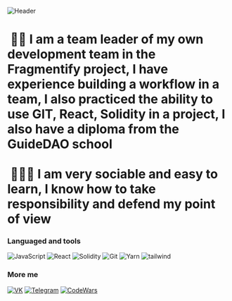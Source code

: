 ![Header](https://www.krojac.com/wp-content/uploads/2017/05/frontend-developer-1920x400.png)


#  👨‍💻 I am a team leader of my own development team in the Fragmentify project, I have experience building a workflow in a team, I also practiced the ability to use GIT, React, Solidity in a project, I also have a diploma from the GuideDAO school <br> <br> 🙋🏼‍♂️ I am very sociable and easy to learn, I know how to take responsibility and defend my point of view

### Languaged and tools

![JavaScript](https://img.shields.io/badge/-JavaScript-090909?style=for-the-badge&logo=JavaScript&logoColor=E9D54D)
![React](https://img.shields.io/badge/-React-090909?style=for-the-badge&logo=React&logoColor=47c5FB)
![Solidity](https://img.shields.io/badge/-Solidity-090909?style=for-the-badge&logo=Solidity&logoColor=47c5FB)
![Git](https://img.shields.io/badge/-Git-090909?style=for-the-badge&logo=Git&logoColor=orange)
![Yarn](https://img.shields.io/badge/-Yarn-090909?style=for-the-badge&logo=yarn&logoColor=blue)
![tailwind](https://img.shields.io/badge/-tailwind-090909?style=for-the-badge&logo=tailwind&logoColor=blue)


### More me

[![VK](https://img.shields.io/badge/VK-090909?style=for-the-badge&logo=Vk&logoColor=blue)](https://vk.com/kotnarys)
[![Telegram](https://img.shields.io/badge/Telegram-090909?style=for-the-badge&logo=telegram&logoColor=47c5FB)](https://t.me/kotnarys)
[![CodeWars](https://img.shields.io/badge/CodeWars-090909?style=for-the-badge&logo=codewars&logoColor=orange)](https://www.codewars.com/users/kotnarys)
